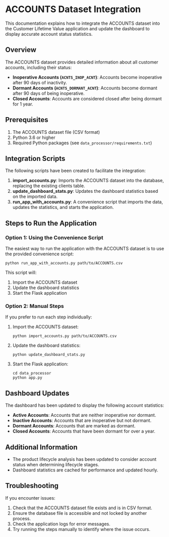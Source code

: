 # ACCOUNTS Dataset Integration

This documentation explains how to integrate the ACCOUNTS dataset into the Customer Lifetime Value application and update the dashboard to display accurate account status statistics.

## Overview

The ACCOUNTS dataset provides detailed information about all customer accounts, including their status:

- **Inoperative Accounts (`ACNTS_INOP_ACNT`)**: Accounts become inoperative after 90 days of inactivity.
- **Dormant Accounts (`ACNTS_DORMANT_ACNT`)**: Accounts become dormant after 90 days of being inoperative.
- **Closed Accounts**: Accounts are considered closed after being dormant for 1 year.

## Prerequisites

1. The ACCOUNTS dataset file (CSV format)
2. Python 3.6 or higher
3. Required Python packages (see `data_processor/requirements.txt`)

## Integration Scripts

The following scripts have been created to facilitate the integration:

1. **import_accounts.py**: Imports the ACCOUNTS dataset into the database, replacing the existing clients table.
2. **update_dashboard_stats.py**: Updates the dashboard statistics based on the imported data.
3. **run_app_with_accounts.py**: A convenience script that imports the data, updates the statistics, and starts the application.

## Steps to Run the Application

### Option 1: Using the Convenience Script

The easiest way to run the application with the ACCOUNTS dataset is to use the provided convenience script:

```
python run_app_with_accounts.py path/to/ACCOUNTS.csv
```

This script will:
1. Import the ACCOUNTS dataset
2. Update the dashboard statistics
3. Start the Flask application

### Option 2: Manual Steps

If you prefer to run each step individually:

1. Import the ACCOUNTS dataset:
   ```
   python import_accounts.py path/to/ACCOUNTS.csv
   ```

2. Update the dashboard statistics:
   ```
   python update_dashboard_stats.py
   ```

3. Start the Flask application:
   ```
   cd data_processor
   python app.py
   ```

## Dashboard Updates

The dashboard has been updated to display the following account statistics:

- **Active Accounts**: Accounts that are neither inoperative nor dormant.
- **Inactive Accounts**: Accounts that are inoperative but not dormant.
- **Dormant Accounts**: Accounts that are marked as dormant.
- **Closed Accounts**: Accounts that have been dormant for over a year.

## Additional Information

- The product lifecycle analysis has been updated to consider account status when determining lifecycle stages.
- Dashboard statistics are cached for performance and updated hourly.

## Troubleshooting

If you encounter issues:

1. Check that the ACCOUNTS dataset file exists and is in CSV format.
2. Ensure the database file is accessible and not locked by another process.
3. Check the application logs for error messages.
4. Try running the steps manually to identify where the issue occurs. 